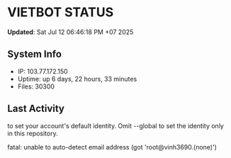 # VIETBOT STATUS
**Updated**: Sat Jul 12 06:46:18 PM +07 2025

## System Info
- IP: 103.77.172.150
- Uptime: up 6 days, 22 hours, 33 minutes
- Files: 30300

## Last Activity

to set your account's default identity.
Omit --global to set the identity only in this repository.

fatal: unable to auto-detect email address (got 'root@vinh3690.(none)')
